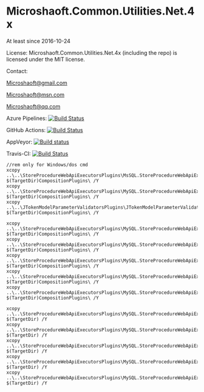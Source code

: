 # Microshaoft.Common.Utilities.Net.4x

At least since 2016-10-24

License:
Microshaoft.Common.Utilities.Net.4x (including the repo) is licensed under the MIT license.

Contact:

  Microshaoft@gmail.com

  Microshaoft@msn.com
  
  Microshaoft@qq.com

Azure Pipelines:
	[![Build Status](https://microshaoft.visualstudio.com/Microshaoft.Common.Utilities.Net.4x-GitHub/_apis/build/status/Microshaoft.Common.Utilities.Net.4x-GitHub-ASP.NET%20Core-CI?branchName=master)](https://microshaoft.visualstudio.com/Microshaoft.Common.Utilities.Net.4x-GitHub/_build/latest?definitionId=3?branchName=master)

GitHub Actions:
	[![Build Status](https://img.shields.io/endpoint.svg?url=https%3A%2F%2Factions-badge.atrox.dev%2FMicroshaoft%2FMicroshaoft.Common.Utilities.Net.4x%2Fbadge%3Fref%3Dmaster&style=flat)](https://actions-badge.atrox.dev/Microshaoft/Microshaoft.Common.Utilities.Net.4x/goto?ref=master)

AppVeyor:
	[![Build status](https://ci.appveyor.com/api/projects/status/o2fe1j1xp4d97cb0/branch/master?svg=true)](https://ci.appveyor.com/project/Microshaoft/microshaoft-common-utilities-net-4x/branch/master)

Travis-CI:
	[![Build Status](https://travis-ci.org/Microshaoft/Microshaoft.Common.Utilities.Net.4x.svg?branch=master)](https://travis-ci.org/Microshaoft/Microshaoft.Common.Utilities.Net.4x)


```
//rem only for Windows/dos cmd
xcopy ..\..\StoreProcedureWebApiExecutorsPlugins\MsSQL.StoreProcedureWebApiExecutor.Plugin\bin\Debug\netcoreapp2.2\*plugin* $(TargetDir)CompositionPlugins\ /Y
xcopy ..\..\StoreProcedureWebApiExecutorsPlugins\MySQL.StoreProcedureWebApiExecutor.Plugin\bin\Debug\netcoreapp2.2\*plugin* $(TargetDir)CompositionPlugins\ /Y
xcopy ..\..\JTokenModelParameterValidatorsPlugins\JTokenModelParameterValidatorSamplePlugin\bin\Debug\netcoreapp2.2\*plugin* $(TargetDir)CompositionPlugins\ /Y

xcopy ..\..\StoreProcedureWebApiExecutorsPlugins\MySQL.StoreProcedureWebApiExecutor.Plugin\bin\Debug\netcoreapp2.2\*mysql.data* $(TargetDir)CompositionPlugins\ /Y
xcopy ..\..\StoreProcedureWebApiExecutorsPlugins\MySQL.StoreProcedureWebApiExecutor.Plugin\bin\Debug\netcoreapp2.2\*npgsql* $(TargetDir)CompositionPlugins\ /Y
xcopy ..\..\StoreProcedureWebApiExecutorsPlugins\MySQL.StoreProcedureWebApiExecutor.Plugin\bin\Debug\netcoreapp2.2\*sqlite* $(TargetDir)CompositionPlugins\ /Y
xcopy ..\..\StoreProcedureWebApiExecutorsPlugins\MySQL.StoreProcedureWebApiExecutor.Plugin\bin\Debug\netcoreapp2.2\*oracle* $(TargetDir)CompositionPlugins\ /Y
xcopy ..\..\StoreProcedureWebApiExecutorsPlugins\MySQL.StoreProcedureWebApiExecutor.Plugin\bin\Debug\netcoreapp2.2\*db2* $(TargetDir)CompositionPlugins\ /Y

xcopy ..\..\StoreProcedureWebApiExecutorsPlugins\MySQL.StoreProcedureWebApiExecutor.Plugin\bin\Debug\netcoreapp2.2\*mysql.data* $(TargetDir) /Y
xcopy ..\..\StoreProcedureWebApiExecutorsPlugins\MySQL.StoreProcedureWebApiExecutor.Plugin\bin\Debug\netcoreapp2.2\*npgsql* $(TargetDir) /Y
xcopy ..\..\StoreProcedureWebApiExecutorsPlugins\MySQL.StoreProcedureWebApiExecutor.Plugin\bin\Debug\netcoreapp2.2\*sqlite* $(TargetDir) /Y
xcopy ..\..\StoreProcedureWebApiExecutorsPlugins\MySQL.StoreProcedureWebApiExecutor.Plugin\bin\Debug\netcoreapp2.2\*oracle* $(TargetDir) /Y
xcopy ..\..\StoreProcedureWebApiExecutorsPlugins\MySQL.StoreProcedureWebApiExecutor.Plugin\bin\Debug\netcoreapp2.2\*db2* $(TargetDir) /Y

```
